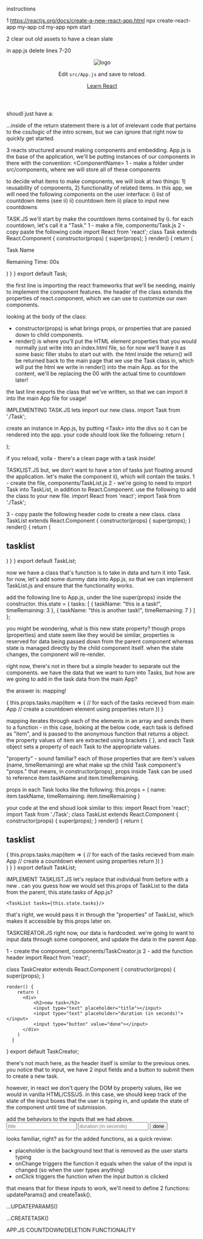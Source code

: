 instructions

1
https://reactjs.org/docs/create-a-new-react-app.html
npx create-react-app my-app
cd my-app
npm start


2
clear out old assets to have a clean slate

in app.js
delete lines 7-20
      <header className="App-header">
        <img src={logo} className="App-logo" alt="logo" />
        <p>
          Edit <code>src/App.js</code> and save to reload.
        </p>
        <a
          className="App-link"
          href="https://reactjs.org"
          target="_blank"
          rel="noopener noreferrer"
        >
          Learn React
        </a>
        <Example6/>
      </header>

shoudl just have a: 
    <div className="App">
    </div>
...inside of the return statement
there is a lot of irrelevant code that pertains to the css/logic of the intro screen, but we can ignore that right now to quickly get started.

3
reacts structured around making components and embedding. App.js is the base of the application, we'll be putting instances of our components in there with the convention: <ComponentName\>
1 - make a folder under src/components, where we will store all of these components

to decide what items to make components, we will look at two things: 1) reusability of components, 2) functionality of related items.
in this app, we will need the following components on the user interface: 
  i) list of countdown items (see ii)
  ii) countdown item
  ii) place to input new countdowns

TASK.JS
we'll start by make the countdown items contained by i). for each countdown, let's call it a "Task."
1 - make a file, components/Task.js
2 - copy paste the following code
import React from 'react';
class Task extends React.Component {
    constructor(props) {
        super(props);
    }
    render() {
        return (
          <div>
            <p>Task Name</p>
            <p>Remaining Time: 00s</p>
          </div>
        )
      }
}
export default Task;

the first line is importing the react frameworks that we'll be needing, mainly to implement the component features. 
the header of the class extends the properties of react.component, which we can use to customize our own components. 

looking at the body of the class: 
- constructor(props) is what brings props, or properties that are passed down to child components.
- render() is where you'll put the HTML element properties that you would normally just write into an index.html file, so for now we'll leave it as some basic filler stubs to start out with. the html inside the return() will be returned back to the main page that we use the Task class in, which will put the html we write in render() into the main App. as for the content, we'll be replacing the 00 with the actual time to countdown later!

the last line exports the class that we've written, so that we can import it into the main App file for usage! 

IMPLEMENTING TASK.JS
lets import our new class.
import Task from './Task';

create an instance in App.js, by putting <Task\> into the divs so it can be rendered into the app. your code should look like the following: 
return (
<div className="App">
    <Task/>
</div>
);

if you reload, voila - there's a clean page with a task inside!

TASKLIST.JS
but, we don't want to have a ton of tasks just floating around the application. let's make the component ii), which will contain the tasks. 
1 - create the file, components/TaskList.js
2 - we're going to need to import Task into TaskList, in addition to React.Component. use the following to add the class to your new file. 
import React from 'react';
import Task from './Task';

3 - copy paste the following header code to create a new class.
class TaskList extends React.Component {
    constructor(props) {
        super(props);
    }
    render() {
        return (
          <div>
            <h2>tasklist</h2>
          </div>
        )
      }
}
export default TaskList;

now we have a class that's function is to take in data and turn it into Task. for now, let's add some dummy data into App.js, so that we can 
implement TaskList.js and ensure that the functionality works. 

add the following line to App.js, under the line super(props) inside the constructor.
  this.state = {
    tasks: [
      { taskName: "this is a task!", timeRemaining: 3 },
      { taskName: "this is another task!", timeRemaining: 7 }
    ]
  };

you might be wondering, what is this new state property? though props (properties) and state seem like they would be similar, properties is 
reserved for data being passed down from the parent component whereas state is managed directly by the child component itself. when 
the state changes, the component will re-render. 

right now, there's not in there but a simple header to separate out the components. we have the data that we want to turn into Tasks, but how are we going to add in the task data from the main App?

the answer is: mapping!

{
    this.props.tasks.map(item => { // for each of the tasks recieved from main App
        // create a <Task> countdown element using properties
        return <Task name={item.taskName} timeRemaining={item.timeRemaining}/>
    })
}

mapping iterates through each of the elements in an array and sends them to a function - in this case, looking at the below code, each task is defined as "item", and is passed to the anonymous function that returns a <Task> object. the property values of item are extracted using brackets { }, and each Task object sets a property of each Task to the appropriate values. 

"property" - sound familiar? each of those properties that are item's values (name, timeRemaining) are what make up the child Task component's "props." that means, in constructor(props), props inside Task can be used to reference item.taskName and item.timeRemaining. 

props in each Task looks like the following: 
this.props = {
  name: item.taskName, 
  timeRemaining: item.timeRemaining
}

your code at the end shoud look similar to this: 
import React from 'react';
import Task from './Task';
class TaskList extends React.Component {
    constructor(props) {
        super(props);
    }
    render() {
        return (
          <div>
            <h2>tasklist</h2>
            {
                this.props.tasks.map(item => { // for each of the tasks recieved from main App
                    // create a <Task> countdown element using properties
                    return <Task name={item.taskName} timeRemaining={item.timeRemaining}/>
                })
            }
          </div>
        )
      }
}
export default TaskList;

IMPLEMENT TASKLIST.JS
let's replace that individual <Task> from before with a new <TaskList>. can you guess how we would set this.props of TaskList to the data from the parent, this.state.tasks of App.js? 

    <TaskList tasks={this.state.tasks}/>

that's right, we would pass it in through the "properties" of TaskList, which makes it accessible by this.props later on. 

TASKCREATOR.JS
right now, our data is hardcoded. we're going to want to input data through some component, and update the data in the parent App. 

1 - create the component, components/TaskCreator.js
2 - add the function header
import React from 'react';

class TaskCreator extends React.Component {
    constructor(props) {
        super(props);
    }

    render() {
        return (
          <div>
              <h2>new task</h2>
              <input type="text" placeholder="title"></input>
              <input type="text" placeholder="duration (in seconds)"></input>
              <input type="button" value="done"></input>
          </div>
        )
      }
}
export default TaskCreator;

there's not much here, as the header itself is similar to the previous ones. you notice that to input, we have 2 input fields and a button to submit them to create a new task. 

however, in react we don't query the DOM by property values, like we would in vanilla HTML/CSS/JS. in this case, we should keep track of the state of the input boxes that the user is typing in, and update the state of the component until time of submission. 

add the behaviors to the inputs that we had above. 
  <input type="text" placeholder="title" onChange={this.updateParams}></input>
  <input type="text" placeholder="duration (in seconds)" onChange={this.updateParams}></input>
  <input type="button" value="done" onClick={this.createTask}></input>

looks familiar, right? as for the added functions, as a quick review: 
- placeholder is the background text that is removed as the user starts typing
- onChange triggers the function it equals when the value of the input is changed (so when the user types anything)
- onClick triggers the function when the input button is clicked

that means that for these inputs to work, we'll need to define 2 functions: updateParams() and createTask().

...UPDATEPARAMS()

...CREATETASK()

APP.JS COUNTDOWN/DELETION FUNCTIONALITY